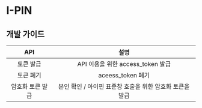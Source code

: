 # I-PIN

## 개발 가이드

| API | 설명
| :---: | :---:
| 토큰 발급 | API 이용을 위한 access_token 발급
| 토큰 폐기 | aceess_token 폐기
| 암호화 토큰 발급 | 본인 확인 / 아이핀 표준창 호출을 위한 암호화 토큰을 발급
